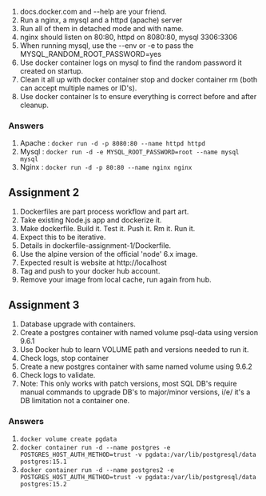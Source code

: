 1. docs.docker.com and --help are your friend.
2. Run a nginx, a mysql and a httpd (apache) server
3. Run all of them in detached mode and with name.
4. nginx should listen on 80:80, httpd on 8080:80, mysql 3306:3306
5. When running mysql, use the --env or -e to pass the MYSQL_RANDOM_ROOT_PASSWORD=yes
6. Use docker container logs on mysql to find the random password it created on startup.
7. Clean it all up with docker container stop and docker container rm (both can accept multiple names or ID's).
8. Use docker container ls to ensure everything is correct before and after cleanup.


### Answers
1. Apache : ```docker run -d -p 8080:80 --name httpd httpd```
2. Mysql : ```docker run -d -e MYSQL_ROOT_PASSWORD=root --name mysql mysql```
3. Nginx : ```docker run -d -p 80:80 --name nginx nginx```


## Assignment 2
1. Dockerfiles are part process workflow and part art.
2. Take existing Node.js app and dockerize it.
3. Make dockerfile. Build it. Test it. Push it. Rm it. Run it.
4. Expect this to be iterative.
5. Details in dockerfile-assignment-1/Dockerfile.
6. Use the alpine version of the official 'node' 6.x image.
7. Expected result is website at http://localhost
8. Tag and push to your docker hub account.
9. Remove your image from local cache, run again from hub.


## Assignment 3
1. Database upgrade with containers.
2. Create a postgres container with named volume psql-data using version 9.6.1
3. Use Docker hub to learn VOLUME path and versions needed to run it.
4. Check logs, stop container
5. Create a new postgres container with same named volume using 9.6.2
6. Check logs to validate.
7. Note: This only works with patch versions, most SQL DB's require manual commands to upgrade DB's to major/minor versions, i/e/ it's a DB limitation not a container one.

### Answers
1. ```docker volume create pgdata```
2. ```docker container run -d --name postgres -e POSTGRES_HOST_AUTH_METHOD=trust -v pgdata:/var/lib/postgresql/data postgres:15.1```
3. ```docker container run -d --name postgres2 -e POSTGRES_HOST_AUTH_METHOD=trust -v pgdata:/var/lib/postgresql/data postgres:15.2```